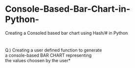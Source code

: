 # Console-Based-Bar-Chart-in-Python-
Creating a Consoled based bar chart using Hash/# in Python
#
Q.) Creating a user defined function to generate 
<br>a console-based BAR CHART representing
<br>the values choosen by the user*
